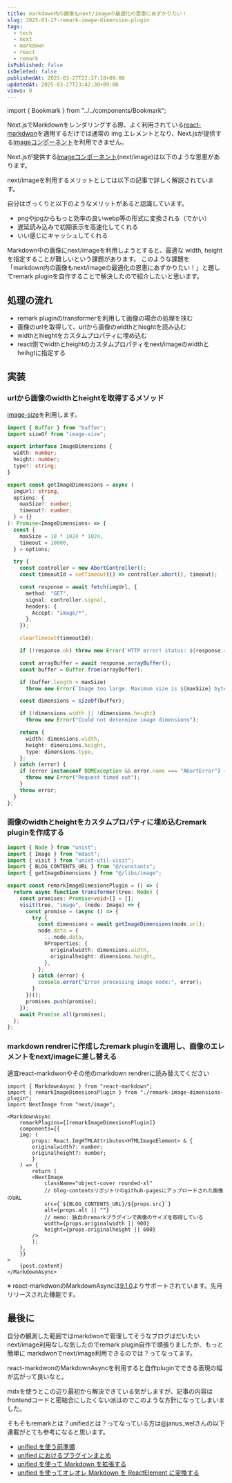 ```yaml
---
title: markdown内の画像もnext/imageの最適化の恩恵にあずかりたい！
slug: 2025-03-27-remark-image-dimension-plugin
tags:
  - tech
  - next
  - markdown
  - react
  - remark
isPublished: false
isDeleted: false
publishedAt: 2025-03-27T22:37:18+09:00
updatedAt: 2025-03-27T23:42:30+09:00
views: 0
---
```

import { Bookmark } from "../../components/Bookmark";

Next.jsでMarkdownをレンダリングする際、よく利用されている[react-markdwon](https://github.com/remarkjs/react-markdown)を適用するだけでは通常の img エレメントとなり、Next.jsが提供する[Imageコンポーネント](https://nextjs.org/docs/pages/api-reference/components/image)を利用できません。

Next.jsが提供する[Imageコンポーネント](https://nextjs.org/docs/pages/api-reference/components/image)(next/image)は以下のような恩恵があります。

next/imageを利用するメリットとしては以下の記事で詳しく解説されています。
<Bookmark href="https://zenn.dev/reiwatravel/articles/fb1586ea9463a1" />

自分はざっくりと以下のようなメリットがあると認識しています。
- pngやjpgからもっと効率の良いwebp等の形式に変換される（でかい）
- 遅延読み込みで初期表示を高速化してくれる
- いい感じにキャッシュしてくれる

Markdown中の画像にnext/imageを利用しようとすると、最適な width, height を指定することが難しいという課題があります。
このような課題を「markdown内の画像もnext/imageの最適化の恩恵にあずかりたい！」と題してremark pluginを自作することで解決したので紹介したいと思います。

## 処理の流れ
- remark pluginのtransformerを利用して画像の場合の処理を挟む
- 画像のurlを取得して、urlから画像のwidthとhieghtを読み込む
- widthとhieghtをカスタムプロパティに埋め込む
- react側でwidthとheightのカスタムプロパティをnext/imageのwidthとheihgtに指定する

## 実装
### urlから画像のwidthとheightを取得するメソッド
[image-size](https://www.npmjs.com/package/image-size)を利用します。
```ts:image.ts
import { Buffer } from "buffer";
import sizeOf from "image-size";

export interface ImageDimensions {
  width: number;
  height: number;
  type?: string;
}

export const getImageDimensions = async (
  imgUrl: string,
  options: {
    maxSize?: number;
    timeout?: number;
  } = {}
): Promise<ImageDimensions> => {
  const {
    maxSize = 10 * 1024 * 1024,
    timeout = 10000,
  } = options;

  try {
    const controller = new AbortController();
    const timeoutId = setTimeout(() => controller.abort(), timeout);

    const response = await fetch(imgUrl, {
      method: "GET",
      signal: controller.signal,
      headers: {
        Accept: "image/*",
      },
    });

    clearTimeout(timeoutId);

    if (!response.ok) throw new Error(`HTTP error! status: ${response.status}`);

    const arrayBuffer = await response.arrayBuffer();
    const buffer = Buffer.from(arrayBuffer);

    if (buffer.length > maxSize)
      throw new Error(`Image too large. Maximum size is ${maxSize} bytes.`);

    const dimensions = sizeOf(buffer);

    if (!dimensions.width || !dimensions.height)
      throw new Error("Could not determine image dimensions");

    return {
      width: dimensions.width,
      height: dimensions.height,
      type: dimensions.type,
    };
  } catch (error) {
    if (error instanceof DOMException && error.name === "AbortError") {
      throw new Error("Request timed out");
    }
    throw error;
  }
};
```


### 画像のwidthとheightをカスタムプロパティに埋め込むremark pluginを作成する
```ts:remark-image-dimensions-plugin.ts
import { Node } from "unist";
import { Image } from "mdast";
import { visit } from "unist-util-visit";
import { BLOG_CONTENTS_URL } from "@/constants";
import { getImageDimensions } from "@/libs/image";

export const remarkImageDimesionsPlugin = () => {
  return async function transformer(tree: Node) {
    const promises: Promise<void>[] = [];
    visit(tree, "image", (node: Image) => {
      const promise = (async () => {
        try {
          const dimensions = await getImageDimensions(node.url);
          node.data = {
            ...node.data,
            hProperties: {
              originalwidth: dimensions.width,
              originalheight: dimensions.height,
            },
          };
        } catch (error) {
          console.error("Error processing image node:", error);
        }
      })();
      promises.push(promise);
    });
    await Promise.all(promises);
  };
};

```

### markdown rendrerに作成したremark pluginを適用し、画像のエレメントをnext/imageに差し替える
適宜react-markdwonやその他のmarkdown rendrerに読み替えてください
```tsx:
import { MarkdownAsync } from "react-markdown";
import { remarkImageDimesionsPlugin } from "./remark-image-dimensions-plugin";
import NextImage from "next/image";

<MarkdownAsync
    remarkPlugins={[remarkImageDimesionsPlugin]}
    components={{
    img: (
        props: React.ImgHTMLAttributes<HTMLImageElement> & {
        originalwidth?: number;
        originalheight?: number;
        }
    ) => {
        return (
        <NextImage
            className="object-cover rounded-xl"
            // blog-contentsリポジトリのgithub-pagesにアップロードされた画像のURL
            src={`${BLOG_CONTENTS_URL}/${props.src}`}
            alt={props.alt || ""}
            // memo: 独自のremarkプラグインで画像のサイズを取得している
            width={props.originalwidth || 900}
            height={props.originalheight || 600}
        />
        );
    },
    }}
>
    {post.content}
</MarkdownAsync>
```

※ react-markdwonのMarkdownAsyncは[9.1.0](https://github.com/remarkjs/react-markdown/releases/tag/9.1.0)よりサポートされています。先月リリースされた機能です。


## 最後に
自分の観測した範囲ではmarkdwonで管理してそうなブログはだいたいnext/image利用なしな気したのでremark plugin自作で頑張りましたが、もっと簡単に markdwonでnext/image利用できるのでは？ってなってます。

react-markdwonのMarkdownAsyncを利用すると自作pluginでできる表現の幅が広がって良いなと。

mdxを使うとこの辺り最初から解決できている気がしますが、記事の内容はfrontendコードと密結合にしたくない派はのでこのような方針になってしまいました。

そもそもremarkとは？unifiedとは？ってなっている方は@janus_welさんの以下連載がとても参考になると思います。

- [unified を使う前準備](https://zenn.dev/januswel/articles/e4f979b875298e372070)
- [unified におけるプラグインまとめ](https://zenn.dev/januswel/articles/44801708e8c7fdd358e6)
- [unified を使って Markdown を拡張する](https://zenn.dev/januswel/articles/745787422d425b01e0c1)
- [unified を使ってオレオレ Markdown を ReactElement に変換する](https://zenn.dev/januswel/articles/c0e663c88b562bfde8ff)